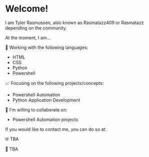 # Welcome!

I am Tyler Rasmussen, also known as Rasmatazz409 or Rasmatazz depending on the community.

At the moment, I am...

:page_facing_up: Working with the following languages:
- HTML
- CSS
- Python
- Powershell


:chart_with_upwards_trend: Focusing on the following projects/concepts:
- Powershell Automation
- Python Application Development


:briefcase: I'm willing to collaborate on:
- Powershell Automation projects


If you would like to contact me, you can do so at:

:globe_with_meridians: TBA

:email: TBA




<!--
**Rasmatazz409/rasmatazz409** is a ✨ _special_ ✨ repository because its `README.md` (this file) appears on your GitHub profile.

Here are some ideas to get you started:

- 🔭 I’m currently working on ...
- 🌱 I’m currently learning ...
- 👯 I’m looking to collaborate on ...
- 🤔 I’m looking for help with ...
- 💬 Ask me about ...
- 📫 How to reach me: ...
- 😄 Pronouns: ...
- ⚡ Fun fact: ...
-->
